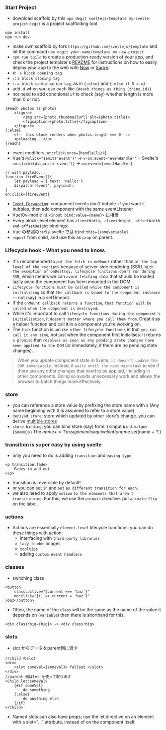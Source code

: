 ### Start Project
- download scaffold by this `npx degit sveltejs/template my-svelte-project` `degit` is a project scaffolding tool
```
npm install
npm run dev
```
- make own scaffold by fork `https://github.com/sveltejs/template` and hit the command `npx degit your-name/template my-new-project`
- `npm run build` to create a production-ready version of your app, and check the project template's [README](https://github.com/sveltejs/template/blob/master/README.md) for instructions on how to easily deploy your app to the web with [Now](https://zeit.co/now) or [Surge](http://surge.sh/).
- `#`: ` a block opening tag`
- `/`: `a block closing tag` 
- `:`: `a block continuation tag`, as in `{:else}` and `{:else if 5 > x}`
- add id when you use each like `{#each things as thing (thing.id)}`
- not need to add conditional `if` to check (say) whether length is more than 0 or not.
```svelte
{#each photos as photo}
    <figure>
        <img src={photo.thumbnailUrl} alt={photo.title}>
        <figcaption>{photo.title}</figcaption>
    </figure>
{:else}
    <!-- this block renders when photos.length === 0 -->
    <p>loading...</p>
{/each}
```
- event modifiers: `on:click|once={handleClick}`
- Vue's `@click="$emit('event')"` -> `v-on:event='evenHandler'` = Svelte's `on:click={dispatch('event')}` -> `on:event={eventHandler}`
```svelte
// with payload...
function fireEvent(){
    let payload = { text: 'Hello!'}
    dispatch('event', payload);
}
on:click={fireEvent} 
```
- [`Event Forwarding`](https://svelte.dev/tutorial/event-forwarding): component events don't bubble. if you want it bubbles, then add component with the same eventListener
- Vueのv-modle は `<input bind:value={name}>` に相当
- Every block-level element has `clientWidth, clientHeight, offsetWidth and offsetHeight` bindings:
- Vue の参照の`ref`は svelte では `bind:this={someVariable}`
- `export` from child, and use this as `prop` on parent.
### Lifecycle hook - What you need to know.
- It's recommended to `put the fetch in onMount` rather than `at the top level of the <script>` because of server-side rendering (SSR). `With the exception of onDestroy, lifecycle functions don't run during SSR`, which means we can `avoid fetching data` that should be loaded lazily once the component has been mounted in the DOM.
- `Lifecycle functions must be called while the component is initialising` so that `the callback is bound to the component instance` — not (say) in a setTimeout.
- If the `onMount callback returns a function`, `that function will be called when the component is destroyed`.
- While it's important to call `lifecycle functions during the component's initialisation`, it `doesn't matter where you call them from`. Creat it as a helper function and call it in a component you're working on.
- The `tick` function is `unlike other lifecycle functions` in that `you can call it any time`, not just when the component first initialises. It returns `a promise` that `resolves as soon as any pending state changes have been applied to the DOM` (or immediately, if there are no pending state changes).
> When you update component state in Svelte, `it doesn't update the DOM immediately`. Instead, it `waits until the next microtask` to see if there are any other changes that need to be applied, including in other components. Doing so avoids unnecessary work and allows the browser to batch things more effectively.
### store
- you can reference a store value by prefixing the store name with `$` (Any name beginning with $ is assumed to refer to a store value)
- `derived store`: store which updated by other store's change. you can derive [multiple stores](https://svelte.dev/docs#derived)
- `store binding`: you can bind store (say) form. (<input `bind:value={$name}>`) The $name += '!' assignment is equivalent to name.set($name + '!')
### transition is super easy by using svelte
- only you need to do is adding `transition` and `easing type`
```svelte
<p transition:fade>
	Fades in and out
</p>
```
- transition is reversible by default!
- or you can set `in` and `out` `as different transition for each`.
- we also need to apply `motion` `to the elements that aren't transitioning`. For this, we use the `animate` directive. put `animate:flip` on the label.
### actions
- Actions are essentially `element-level` lifecycle functions: you can do these things with action:
    - interfacing with `third-party libraries`
    - `lazy-loaded` images
    - `tooltips`
    - adding `custom event handlers`
### classes 
- switching class 
```svelte
<button
	class:active="{current === 'baz'}"
	on:click="{() => current = 'baz'}"
>baz</button>
```
- Often, the name of the `class` will be the same as the name of the value it depends on (`variable`) then there is shorthand for this.
```svelte
<div class:big={big}> -> <div class:big>
```
### slots
- slot からデータをparent側に渡す
```svelte
//child のslot
<div>
    <slot someVal={someVal}> fallout </slot>
</div>
//parent 側はlet を使って取り出す
<Child let:someVal>
    {#if someVal}
        do something
    {:else}
        do anything else
    {/if}   
</Child>
```
- Named slots can also have props; use the let directive on an element with a slot="..." attribute, instead of on the component itself.
  
